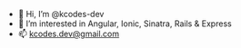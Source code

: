 - 👋 Hi, I’m @kcodes-dev
- 👀 I’m interested in Angular, Ionic, Sinatra, Rails & Express
- 📫 kcodes.dev@gmail.com

